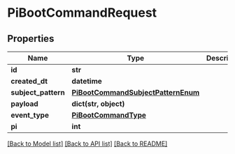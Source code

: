 # PiBootCommandRequest


## Properties
Name | Type | Description | Notes
------------ | ------------- | ------------- | -------------
**id** | **str** |  | [optional] 
**created_dt** | **datetime** |  | [optional] 
**subject_pattern** | [**PiBootCommandSubjectPatternEnum**](PiBootCommandSubjectPatternEnum.md) |  | 
**payload** | **dict(str, object)** |  | [optional] 
**event_type** | [**PiBootCommandType**](PiBootCommandType.md) |  | 
**pi** | **int** |  | 

[[Back to Model list]](../README.md#documentation-for-models) [[Back to API list]](../README.md#documentation-for-api-endpoints) [[Back to README]](../README.md)


